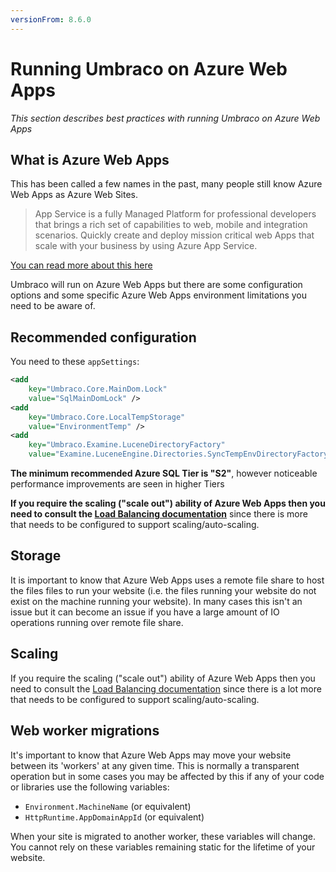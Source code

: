 ```yaml
---
versionFrom: 8.6.0
---
```


# Running Umbraco on Azure Web Apps

_This section describes best practices with running Umbraco on Azure Web Apps_

## What is Azure Web Apps

This has been called a few names in the past, many people still know Azure Web Apps as Azure Web Sites.

> App Service is a fully Managed Platform for professional developers that brings a rich set of capabilities to web, mobile and integration scenarios. Quickly create and deploy mission critical web Apps that scale with your business by using Azure App Service.

[You can read more about this here](https://azure.microsoft.com/en-us/documentation/articles/app-service-web-overview/)

Umbraco will run on Azure Web Apps but there are some configuration options and some specific Azure Web Apps environment limitations you need to be aware of.

## Recommended configuration

You need to these `appSettings`:

```xml
<add
    key="Umbraco.Core.MainDom.Lock"
    value="SqlMainDomLock" />
<add
    key="Umbraco.Core.LocalTempStorage"
    value="EnvironmentTemp" />
<add
    key="Umbraco.Examine.LuceneDirectoryFactory"
    value="Examine.LuceneEngine.Directories.SyncTempEnvDirectoryFactory, Examine" />
```

__The minimum recommended Azure SQL Tier is "S2"__, however noticeable performance improvements are seen in higher Tiers

__If you require the scaling ("scale out") ability of Azure Web Apps then you need to consult the
[Load Balancing documentation](Load-Balancing/index.md)__ since there is more that needs to be configured to support scaling/auto-scaling.

## Storage

It is important to know that Azure Web Apps uses a remote file share to host the files files to run your website (i.e. the files running your website do not exist on the machine running your website). In many cases this isn't an issue but it can become an issue if you have a large amount of IO operations running over remote file share.

## Scaling

If you require the scaling ("scale out") ability of Azure Web Apps then you need to consult
the [Load Balancing documentation](Load-Balancing/index.md) since there is a lot more that needs
to be configured to support scaling/auto-scaling.

## Web worker migrations

It's important to know that Azure Web Apps may move your website between its 'workers' at any given time. This is normally a transparent operation but in some cases you may be affected by this if any of your code or libraries use the following variables:

* `Environment.MachineName` (or equivalent)
* `HttpRuntime.AppDomainAppId` (or equivalent)

When your site is migrated to another worker, these variables will change.
You cannot rely on these variables remaining static for the lifetime of your website.
